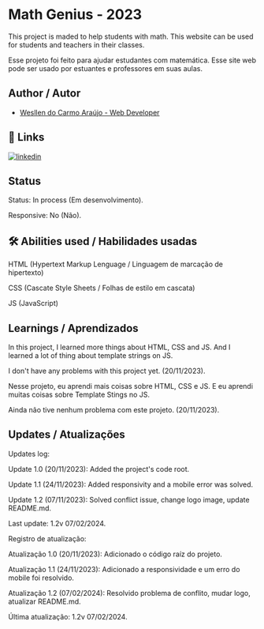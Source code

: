 
# Math Genius - 2023

This project is maded to help students with math. This website can be used for students and teachers in their classes.

Esse projeto foi feito para ajudar estudantes com matemática. Esse site web pode ser usado por estuantes e professores em suas aulas.
## Author / Autor

- [Wesllen do Carmo Araújo - Web Developer](https://www.github.com/WesllenAraujo)


## 🔗 Links
[![linkedin](https://img.shields.io/badge/linkedin-0A66C2?style=for-the-badge&logo=linkedin&logoColor=white)](https://www.linkedin.com/in/wesllen-do-carmo-ara%C3%BAjo-0b1115276/)


## Status

Status: In process (Em desenvolvimento).

Responsive: No (Não).

## 🛠 Abilities used / Habilidades usadas
HTML (Hypertext Markup Lenguage / Linguagem de marcação de hipertexto)

CSS (Cascate Style Sheets / Folhas de estilo em cascata)

JS (JavaScript)
## Learnings / Aprendizados

In this project, I learned more things about HTML, CSS and JS. And I learned a lot of thing about template strings on JS.

I don't have any problems with this project yet. (20/11/2023).

Nesse projeto, eu aprendi mais coisas sobre HTML, CSS e JS. E eu aprendi muitas coisas sobre Template Stings no JS.

Ainda não tive nenhum problema com este projeto. (20/11/2023).






## Updates / Atualizações

Updates log:

Update 1.0 (20/11/2023): Added the project's code root.

Update 1.1 (24/11/2023): Added responsivity and a mobile error was solved.

Update 1.2 (07/11/2023): Solved conflict issue, change logo image, update README.md.

Last update: 1.2v 07/02/2024.

Registro de atualização:

Atualização 1.0 (20/11/2023): Adicionado o código raíz do projeto.

Atualização 1.1 (24/11/2023): Adicionado a responsividade e um erro do mobile foi resolvido.

Atualização 1.2 (07/02/2024): Resolvido problema de conflito, mudar logo, atualizar README.md.

Última atualização: 1.2v 07/02/2024.

